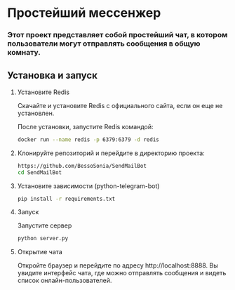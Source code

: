 # Простейший мессенжер

### Этот проект представляет собой простейший чат, в котором пользователи могут отправлять сообщения в общую комнату.

## Установка и запуск

1. Установите Redis

    Скачайте и установите Redis с официального сайта, если он еще не установлен.

    После установки, запустите Redis командой:

    ```bash
    docker run --name redis -p 6379:6379 -d redis
    ```

2. Клонируйте репозиторий и перейдите в директорию проекта:

    ```bash
    https://github.com/BessoSonia/SendMailBot
    cd SendMailBot
    ```

3. Установите зависимости (python-telegram-bot)

    ```bash
    pip install -r requirements.txt
    ```

4. Запуск

    Запустите сервер

    ```bash
    python server.py
    ```

5. Открытие чата

    Откройте браузер и перейдите по адресу http://localhost:8888.
    Вы увидите интерфейс чата, где можно отправлять сообщения и видеть список онлайн-пользователей.